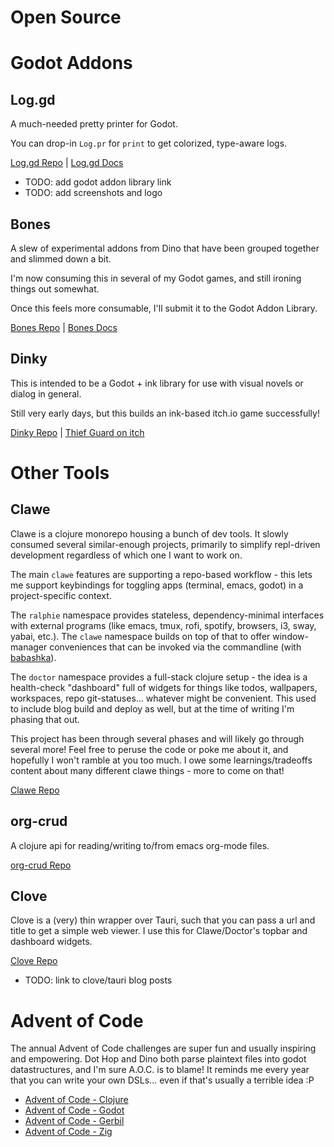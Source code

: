 # Open Source

# Godot Addons

## Log.gd

A much-needed pretty printer for Godot.

You can drop-in `Log.pr` for `print` to get colorized, type-aware logs.

[Log.gd Repo](https://github.com/russmatney/log.gd)
| [Log.gd Docs](https://russmathey.github.io/log.gd)

* TODO: add godot addon library link
* TODO: add screenshots and logo

## Bones

A slew of experimental addons from Dino that have been grouped together and
slimmed down a bit.

I'm now consuming this in several of my Godot games, and
still ironing things out somewhat.

Once this feels more consumable, I'll submit it to the Godot Addon Library.

[Bones Repo](https://github.com/russmatney/bones)
| [Bones Docs](https://russmathey.github.io/bones)

## Dinky

This is intended to be a Godot + ink library for use with visual novels or
dialog in general.

Still very early days, but this builds an ink-based itch.io game successfully!

[Dinky Repo](https://github.com/russmatney/bones)
| [Thief Guard on itch](https://russmatney.itch.io/thief-guard)

# Other Tools

## Clawe

Clawe is a clojure monorepo housing a bunch of dev tools. It slowly consumed
several similar-enough projects, primarily to simplify repl-driven development
regardless of which one I want to work on.

The main `clawe` features are supporting a repo-based workflow - this lets me
support keybindings for toggling apps (terminal, emacs, godot) in a
project-specific context.

The `ralphie` namespace provides stateless, dependency-minimal interfaces with
external programs (like emacs, tmux, rofi, spotify, browsers, i3, sway, yabai, etc.). The `clawe`
namespace builds on top of that to offer window-manager conveniences that can be invoked via
the commandline (with [babashka](https://github.com/borkdude/babashka)).

The `doctor` namespace provides a full-stack clojure setup - the idea is a
health-check "dashboard" full of widgets for things like todos, wallpapers,
workspaces, repo git-statuses... whatever might be convenient. This used to
include blog build and deploy as well, but at the time of writing I'm phasing
that out.

This project has been through several phases and will likely go through several
more! Feel free to peruse the code or poke me about it, and hopefully I won't
ramble at you too much. I owe some learnings/tradeoffs content about many
different clawe things - more to come on that!

[Clawe Repo](https://github.com/russmatney/clawe)

## org-crud

A clojure api for reading/writing to/from emacs org-mode files.

[org-crud Repo](https://github.com/russmatney/org-crud)

## Clove

Clove is a (very) thin wrapper over Tauri, such that you can pass a url and
title to get a simple web viewer. I use this for Clawe/Doctor's topbar and
dashboard widgets.

[Clove Repo](https://github.com/russmatney/clove)

- TODO: link to clove/tauri blog posts

# Advent of Code

The annual Advent of Code challenges are super fun and usually inspiring and
empowering. Dot Hop and Dino both parse plaintext files into godot
datastructures, and I'm sure A.O.C. is to blame! It reminds me every year that
you can write your own DSLs... even if that's usually a terrible idea :P

* [Advent of Code - Clojure](https://github.com/russmatney/advent-of-code)
* [Advent of Code - Godot](https://github.com/russmatney/advent-of-godot)
* [Advent of Code - Gerbil](https://github.com/russmatney/advent-of-gerbil)
* [Advent of Code - Zig](https://github.com/russmatney/advent-of-zig)
